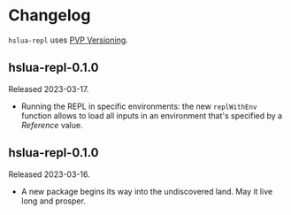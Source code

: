 # Changelog

`hslua-repl` uses [PVP Versioning](https://pvp.haskell.org).

## hslua-repl-0.1.0

Released 2023-03-17.

-   Running the REPL in specific environments: the new
    `replWithEnv` function allows to load all inputs in an
    environment that's specified by a *Reference* value.

## hslua-repl-0.1.0

Released 2023-03-16.

-   A new package begins its way into the undiscovered land. May
    it live long and prosper.

  [PVP Versioning]: https://pvp.haskell.org
